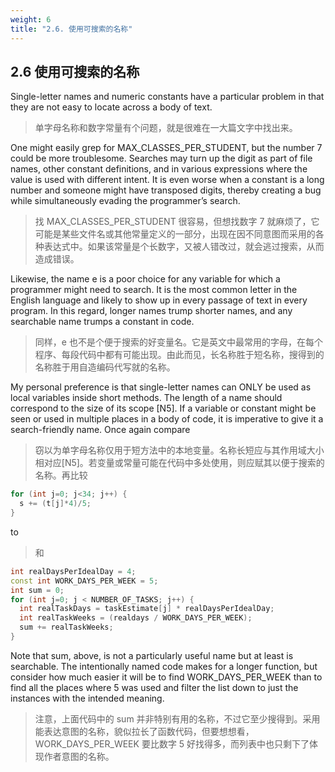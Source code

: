 ```yaml
---
weight: 6
title: "2.6. 使用可搜索的名称"
---
```


## 2.6 使用可搜索的名称

Single-letter names and numeric constants have a particular problem in that they are not easy to locate across a body of text.

> 单字母名称和数字常量有个问题，就是很难在一大篇文字中找出来。

One might easily grep for MAX_CLASSES_PER_STUDENT, but the number 7 could be more troublesome. Searches may turn up the digit as part of file names, other constant definitions, and in various expressions where the value is used with different intent. It is even worse when a constant is a long number and someone might have transposed digits, thereby creating a bug while simultaneously evading the programmer’s search.

> 找 MAX_CLASSES_PER_STUDENT 很容易，但想找数字 7 就麻烦了，它可能是某些文件名或其他常量定义的一部分，出现在因不同意图而采用的各种表达式中。如果该常量是个长数字，又被人错改过，就会逃过搜索，从而造成错误。

Likewise, the name e is a poor choice for any variable for which a programmer might need to search. It is the most common letter in the English language and likely to show up in every passage of text in every program. In this regard, longer names trump shorter names, and any searchable name trumps a constant in code.

> 同样，e 也不是个便于搜索的好变量名。它是英文中最常用的字母，在每个程序、每段代码中都有可能出现。由此而见，长名称胜于短名称，搜得到的名称胜于用自造编码代写就的名称。

My personal preference is that single-letter names can ONLY be used as local variables inside short methods. The length of a name should correspond to the size of its scope [N5]. If a variable or constant might be seen or used in multiple places in a body of code, it is imperative to give it a search-friendly name. Once again compare

> 窃以为单字母名称仅用于短方法中的本地变量。名称长短应与其作用域大小相对应[N5]。若变量或常量可能在代码中多处使用，则应赋其以便于搜索的名称。再比较

```java
for (int j=0; j<34; j++) {
  s += (t[j]*4)/5;
}
```

to

> 和

```cpp
int realDaysPerIdealDay = 4;
const int WORK_DAYS_PER_WEEK = 5;
int sum = 0;
for (int j=0; j < NUMBER_OF_TASKS; j++) {
  int realTaskDays = taskEstimate[j] * realDaysPerIdealDay;
  int realTaskWeeks = (realdays / WORK_DAYS_PER_WEEK);
  sum += realTaskWeeks;
}
```

Note that sum, above, is not a particularly useful name but at least is searchable. The intentionally named code makes for a longer function, but consider how much easier it will be to find WORK_DAYS_PER_WEEK than to find all the places where 5 was used and filter the list down to just the instances with the intended meaning.

> 注意，上面代码中的 sum 并非特别有用的名称，不过它至少搜得到。采用能表达意图的名称，貌似拉长了函数代码，但要想想看，WORK_DAYS_PER_WEEK 要比数字 5 好找得多，而列表中也只剩下了体现作者意图的名称。